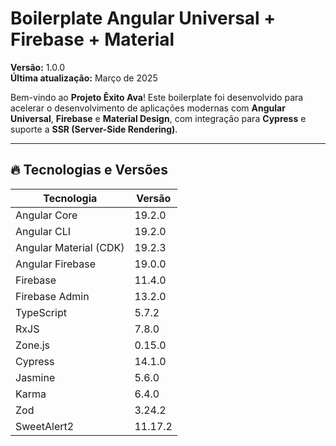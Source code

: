 # Boilerplate Angular Universal + Firebase + Material

**Versão:** 1.0.0  
**Última atualização:** Março de 2025

Bem-vindo ao **Projeto Êxito Ava**! Este boilerplate foi desenvolvido para acelerar o desenvolvimento de aplicações modernas com **Angular Universal**, **Firebase** e **Material Design**, com integração para **Cypress** e suporte a **SSR (Server-Side Rendering)**.

---

## 🔥 Tecnologias e Versões

| Tecnologia             | Versão  |
| ---------------------- | ------- |
| Angular Core           | 19.2.0  |
| Angular CLI            | 19.2.0  |
| Angular Material (CDK) | 19.2.3  |
| Angular Firebase       | 19.0.0  |
| Firebase               | 11.4.0  |
| Firebase Admin         | 13.2.0  |
| TypeScript             | 5.7.2   |
| RxJS                   | 7.8.0   |
| Zone.js                | 0.15.0  |
| Cypress                | 14.1.0  |
| Jasmine                | 5.6.0   |
| Karma                  | 6.4.0   |
| Zod                    | 3.24.2  |
| SweetAlert2            | 11.17.2 |
